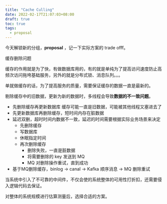 ```yaml
---
title: "Cache Culling"
date: 2022-02-17T21:07:03+08:00
draft: true
toc: true
tags: 
  - proposal
---
```


今天解锁新的分组，**proposal** ，记一下实际方案的 trade offf。

缓存删除问题

缓存的作用就是为了快，有做数据库用的，有的就是单纯为了提高访问速度防止高频次访问拖垮基础服务，另外的就是分布式锁、消息队列。。。

单就做缓存的话，为了提高服务的质量，需要保证缓存的数据一直是最新的。

剔除缓存中的旧数据，更新为新的数据时，多线程会导致**数据的不一致问题**。



- 先删除缓存再更新数据库   缓存可能一直是旧数据，可能被其他线程又塞进去了
- 先更新数据库再删除缓存，短时间内存在脏数据
- 延迟双删，超时时间内数据不一致，延迟的时间需要根据实际业务场景来决定
  - 先删除缓存
  - 写数据库
  - 休眠指定时间
  - 再次删除缓存
    - 删除失败，一直是脏数据
    - 将需要删除的 key 发送到 MQ
    - MQ 对删除操作重试，直到成功
- 基于MQ删除缓存，binlog -> canal -> Kafka 顺序消息 -> MQ 删除重试



当系统中引入了不可靠的中间件，不仅会使的系统整体的可用性打折扣，还需要侵入逻辑代码去保证。

对整体的系统规模进行估算测量后，选择合适的方案。

















